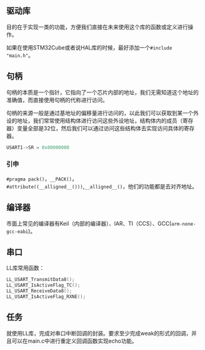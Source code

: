 ## 驱动库

目的在于实现一类的功能，方便我们直接在未来使用这个库的函数或定义进行操作。

如果在使用STM32Cube或者说HAL库的时候，最好添加一个`#include "main.h"`。

## 句柄

句柄的本质是一个指针，它指向了一个芯片内部的地址，我们无需知道这个地址的准确值，而直接使用句柄的代称进行访问。

句柄的来源一般是通过基地址的偏移量进行访问的，以此我们可以获取到某一个外设的地址，我们常常使用结构体进行访问这些外设地址，结构体内的成员（寄存器）变量全部是32位，然后我们可以通过访问这些结构体去实现访问具体的寄存器。

```c
USART1->SR = 0x00000000
```

### 引申

`#pragma pack()`，`__PACK()`，`#attribute((__alligned__()))`,`__alligned__()`，他们的功能都是去对齐地址。

## 编译器

市面上常见的编译器有Keil（内部的编译器）、IAR、TI（CCS）、GCC(`arm-none-gcc-eabi`)。

## 串口

LL库常用函数：

```c
LL_USART_TransmitData8();
LL_USART_IsActiveFlag_TC();
LL_USART_ReceiveData8();
LL_USART_IsActiveFlag_RXNE();
```

## 任务

就使用LL库，完成对串口中断回调的封装。要求至少完成weak的形式的回调，并且可以在main.c中进行重定义回调函数实现echo功能。


